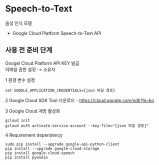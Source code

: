 # Speech-to-Text
음성 인식 모델 <br>
- Google Cloud Platform Speech-to-Text API


## 사용 전 준비 단계
Googel Cloud Platform API KEY 발급 <br>
이메일 권한 설정 -> 소유자

1 환경 변수 설정

    set GOOGLE_APPLICATION_CREDENTIALS={json 파일 경로}

2 Google Cloud SDK Tool 다운로드 - https://cloud.google.com/sdk?hl=ko

3 Google Cloud 계정 활성화

    gcloud init
    gcloud auth activate-service-account --key-file="{json 파일 경로}"

4 Requirement dependency

    sudo pip install --upgrade google-api-python-client
    pip install --upgrade google-cloud-storage
    pip install google-cloud-speech
    pip install pyaudio
   
